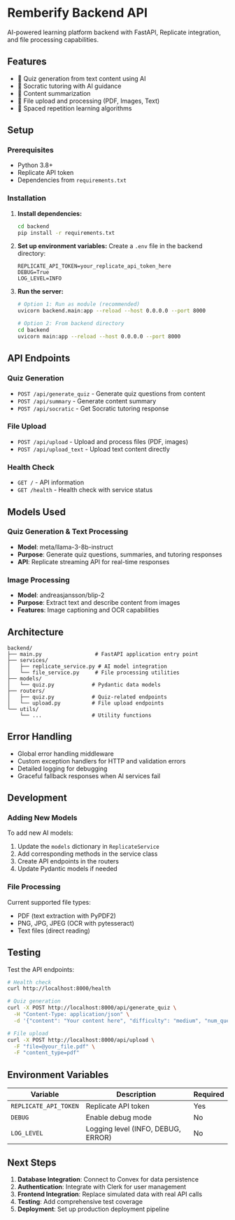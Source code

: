 # Remberify Backend API

AI-powered learning platform backend with FastAPI, Replicate integration, and file processing capabilities.

## Features

- 📝 Quiz generation from text content using AI
- 🤖 Socratic tutoring with AI guidance
- 📄 Content summarization
- 📎 File upload and processing (PDF, Images, Text)
- 🔄 Spaced repetition learning algorithms

## Setup

### Prerequisites

- Python 3.8+
- Replicate API token
- Dependencies from `requirements.txt`

### Installation

1. **Install dependencies:**
   ```bash
   cd backend
   pip install -r requirements.txt
   ```

2. **Set up environment variables:**
   Create a `.env` file in the backend directory:
   ```env
   REPLICATE_API_TOKEN=your_replicate_api_token_here
   DEBUG=True
   LOG_LEVEL=INFO
   ```

3. **Run the server:**
   ```bash
   # Option 1: Run as module (recommended)
   uvicorn backend.main:app --reload --host 0.0.0.0 --port 8000

   # Option 2: From backend directory
   cd backend
   uvicorn main:app --reload --host 0.0.0.0 --port 8000
   ```

## API Endpoints

### Quiz Generation
- `POST /api/generate_quiz` - Generate quiz questions from content
- `POST /api/summary` - Generate content summary
- `POST /api/socratic` - Get Socratic tutoring response

### File Upload
- `POST /api/upload` - Upload and process files (PDF, images)
- `POST /api/upload_text` - Upload text content directly

### Health Check
- `GET /` - API information
- `GET /health` - Health check with service status

## Models Used

### Quiz Generation & Text Processing
- **Model**: meta/llama-3-8b-instruct
- **Purpose**: Generate quiz questions, summaries, and tutoring responses
- **API**: Replicate streaming API for real-time responses

### Image Processing
- **Model**: andreasjansson/blip-2
- **Purpose**: Extract text and describe content from images
- **Features**: Image captioning and OCR capabilities

## Architecture

```
backend/
├── main.py                 # FastAPI application entry point
├── services/
│   ├── replicate_service.py # AI model integration
│   └── file_service.py     # File processing utilities
├── models/
│   └── quiz.py            # Pydantic data models
├── routers/
│   ├── quiz.py            # Quiz-related endpoints
│   └── upload.py          # File upload endpoints
└── utils/
    └── ...                # Utility functions
```

## Error Handling

- Global error handling middleware
- Custom exception handlers for HTTP and validation errors
- Detailed logging for debugging
- Graceful fallback responses when AI services fail

## Development

### Adding New Models

To add new AI models:

1. Update the `models` dictionary in `ReplicateService`
2. Add corresponding methods in the service class
3. Create API endpoints in the routers
4. Update Pydantic models if needed

### File Processing

Current supported file types:
- PDF (text extraction with PyPDF2)
- PNG, JPG, JPEG (OCR with pytesseract)
- Text files (direct reading)

## Testing

Test the API endpoints:

```bash
# Health check
curl http://localhost:8000/health

# Quiz generation
curl -X POST http://localhost:8000/api/generate_quiz \
  -H "Content-Type: application/json" \
  -d '{"content": "Your content here", "difficulty": "medium", "num_questions": 3}'

# File upload
curl -X POST http://localhost:8000/api/upload \
  -F "file=@your_file.pdf" \
  -F "content_type=pdf"
```

## Environment Variables

| Variable | Description | Required |
|----------|-------------|----------|
| `REPLICATE_API_TOKEN` | Replicate API token | Yes |
| `DEBUG` | Enable debug mode | No |
| `LOG_LEVEL` | Logging level (INFO, DEBUG, ERROR) | No |

## Next Steps

1. **Database Integration**: Connect to Convex for data persistence
2. **Authentication**: Integrate with Clerk for user management
3. **Frontend Integration**: Replace simulated data with real API calls
4. **Testing**: Add comprehensive test coverage
5. **Deployment**: Set up production deployment pipeline
